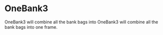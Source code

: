 # OneBank3

OneBank3 will combine all the bank bags into OneBank3 will combine all the bank bags into one frame.
